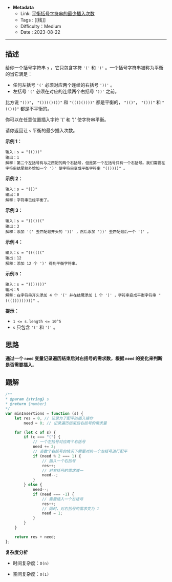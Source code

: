 - **Metadata**
	- Link: [平衡括号字符串的最少插入次数](https://leetcode.cn/problems/minimum-insertions-to-balance-a-parentheses-string/description/ "https://leetcode.cn/problems/minimum-insertions-to-balance-a-parentheses-string/description/")
	- Tags : [[栈]]
	- Difficulty：Medium
	- Date : 2023-08-22
---
## 描述

给你一个括号字符串 `s` ，它只包含字符 `'('` 和 `')'` 。一个括号字符串被称为平衡的当它满足：

- 任何左括号 `'('` 必须对应两个连续的右括号 `'))'` 。
- 左括号 `'('` 必须在对应的连续两个右括号 `'))'` 之前。

比方说 `"())"`， `"())(())))"` 和 `"(())())))"` 都是平衡的， `")()"`， `"()))"` 和 `"(()))"` 都是不平衡的。

你可以在任意位置插入字符 '(' 和 ')' 使字符串平衡。

请你返回让 `s` 平衡的最少插入次数。

**示例 1：**

```
输入：s = "(()))"
输出：1
解释：第二个左括号有与之匹配的两个右括号，但是第一个左括号只有一个右括号。我们需要在字符串结尾额外增加一个 ')' 使字符串变成平衡字符串 "(())))" 。
```

**示例 2：**

```
输入：s = "())"
输出：0
解释：字符串已经平衡了。
```

**示例 3：**

```
输入：s = "))())("
输出：3
解释：添加 '(' 去匹配最开头的 '))' ，然后添加 '))' 去匹配最后一个 '(' 。
```

**示例 4：**

```
输入：s = "(((((("
输出：12
解释：添加 12 个 ')' 得到平衡字符串。
```

**示例 5：**

```
输入：s = ")))))))"
输出：5
解释：在字符串开头添加 4 个 '(' 并在结尾添加 1 个 ')' ，字符串变成平衡字符串 "(((())))))))" 。
```

**提示：**

- `1 <= s.length <= 10^5`
- `s` 只包含 `'('` 和 `')'` 。

## 思路

**通过一个 `need` 变量记录遍历结束后对右括号的需求数，根据 `need` 的变化来判断是否需要插入**。

## 题解

```js
/**
* @param {string} s
* @return {number}
*/
var minInsertions = function (s) {
    let res = 0, // 记录为了配平的插入操作
        need = 0; // 记录遍历结束后右括号的需求量

    for (let c of s) {
        if (c === "(") {
            // 一个左括号对应两个右括号
            need += 2;
            // 奇数个右括号的情况下需要对前一个左括号进行配平
            if (need % 2 === 1) {
                // 插入一个右括号
                res++;
                // 对右括号的需求减一
                need--;
            }
        } else {
            need--;
            if (need === -1) {
                // 需要插入一个左括号
                res++;
                // 同时，对右括号的需求变为 1
                need = 1;
            }
        }
    }

    return res + need;
};
```

**复杂度分析**

- 时间复杂度：`O(n)`

- 空间复杂度：`O(1)`